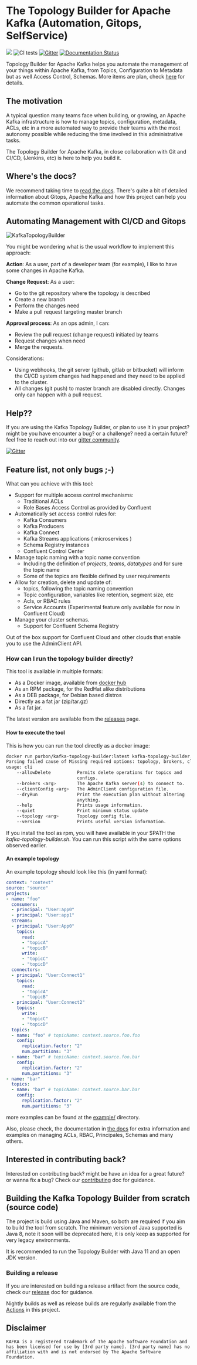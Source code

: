 # The Topology Builder for Apache Kafka (Automation, Gitops, SelfService)

<a href="https://codeclimate.com/github/kafka-ops/kafka-topology-builder/maintainability"><img src="https://api.codeclimate.com/v1/badges/ef4bcda7d1b5fd0a4f1e/maintainability" /></a> ![CI tests](https://github.com/kafka-ops/kafka-topology-builder/workflows/CI%20tests/badge.svg?branch=master) [![Gitter](https://badges.gitter.im/kafka-topology-builder/community.svg)](https://gitter.im/kafka-topology-builder/community?utm_source=badge&utm_medium=badge&utm_campaign=pr-badge) [![Documentation Status](https://readthedocs.org/projects/kafka-topology-builder/badge/?version=latest)](https://kafka-topology-builder.readthedocs.io/?badge=latest)

Topology Builder for Apache Kafka helps you automate the management of your things within Apache Kafka, from Topics, Configuration to Metadata but as well
Access Control, Schemas. 
More items are plan, check [here](https://github.com/kafka-ops/kafka-topology-builder/issues) for details. 

## The motivation 

A typical question many teams face when building, or growing, an Apache Kafka infrastructure is how to manage
topics, configuration, metadata, ACLs, etc in a more automated way to provide their teams with the most autonomy 
possible while reducing the time involved in this administrative tasks. 

The Topology Builder for Apache Kafka, in close collaboration with Git and CI/CD, (Jenkins, etc) is here to help you build it.
 
## Where's the docs?

We recommend taking time to [read the docs](https://kafka-topology-builder.readthedocs.io/).
There's quite a bit of detailed information about Gitops, Apache Kafka and how this project can help you automate 
the common operational tasks.

## Automating Management with CI/CD and Gitops

![KafkaTopologyBuilder](imgs/kafka-topology-builder.png)

You might be wondering what is the usual workflow to implement this approach:

**Action**: As a user, part of a developer team (for example), I like to have some changes in Apache Kafka.

**Change Request**: As a user:

- Go to the git repository where the topology is described
- Create a new branch
- Perform the changes need
- Make a pull request targeting master branch

**Approval process**: As an ops admin, I can:

- Review the pull request (change request) initiated by teams
- Request changes when need
- Merge the requests.

Considerations:

* Using webhooks, the git server (github, gitlab or bitbucket) will inform the CI/CD system changes had happened and they need to be applied to the cluster.
* All changes (git push) to master branch are disabled directly. 
Changes only can happen with a pull request.

## Help??

If you are using the Kafka Topology Builder, or plan to use it in your project? might be you have encounter a bug? or a challenge?
need a certain future? feel free to reach out into our [gitter community](https://gitter.im/kafka-topology-builder/community).

[![Gitter](https://badges.gitter.im/kafka-topology-builder/community.svg)](https://gitter.im/kafka-topology-builder/community?utm_source=badge&utm_medium=badge&utm_campaign=pr-badge)

## Feature list, not only bugs ;-)

What can you achieve with this tool:

* Support for multiple access control mechanisms:
    * Traditional ACLs
    * Role Bases Access Control as provided by Confluent
* Automatically set access control rules for:
    * Kafka Consumers
    * Kafka Producers
    * Kafka Connect 
    * Kafka Streams applications ( microservices )
    * Schema Registry instances
    * Confluent Control Center
* Manage topic naming with a topic name convention
    * Including the definition of *projects*, *teams*, *datatypes* and for sure the topic name
    * Some of the topics are flexible defined by user requirements
* Allow for creation, delete and update of:
    * topics, following the topic naming convention
    * Topic configuration, variables like retention, segment size, etc
    * Acls, or RBAC rules
    * Service Accounts (Experimental feature only available for now in Confluent Cloud)
* Manage your cluster schemas.
    - Support for Confluent Schema Registry

Out of the box support for Confluent Cloud and other clouds that enable you to use the AdminClient API. 

### How can I run the topology builder directly?

This tool is available in multiple formats:

- As a Docker image, available from [docker hub](https://hub.docker.com/r/purbon/kafka-topology-builder) 
- As an RPM package, for the RedHat alike distributions
- As a DEB package, for Debian based distros
- Directly as a fat jar (zip/tar.gz)
- As a fat jar.

The latest version are available from the [releases](https://github.com/kafka-ops/kafka-topology-builder/releases) page.

#### How to execute the tool

This is how you can run the tool directly as a docker image:

```bash 
docker run purbon/kafka-topology-builder:latest kafka-topology-builder.sh  --help
Parsing failed cause of Missing required options: topology, brokers, clientConfig
usage: cli
    --allowDelete          Permits delete operations for topics and
                           configs.
    --brokers <arg>        The Apache Kafka server(s) to connect to.
    --clientConfig <arg>   The AdminClient configuration file.
    --dryRun               Print the execution plan without altering
                           anything.
    --help                 Prints usage information.
    --quiet                Print minimum status update
    --topology <arg>       Topology config file.
    --version              Prints useful version information.
```

If you install the tool as rpm, you will have available in your $PATH the _kafka-topology-builder.sh_.
You can run this script with the same options observed earlier.  

#### An example topology

An example topology should look like this (in yaml format):

```yaml
context: "context"
source: "source"
projects:
- name: "foo"
  consumers:
  - principal: "User:app0"
  - principal: "User:app1"
  streams:
  - principal: "User:App0"
    topics:
      read:
      - "topicA"
      - "topicB"
      write:
      - "topicC"
      - "topicD"
  connectors:
  - principal: "User:Connect1"
    topics:
      read:
      - "topicA"
      - "topicB"
  - principal: "User:Connect2"
    topics:
      write:
      - "topicC"
      - "topicD"
  topics:
  - name: "foo" # topicName: context.source.foo.foo
    config:
      replication.factor: "2"
      num.partitions: "3"
  - name: "bar" # topicName: context.source.foo.bar
    config:
      replication.factor: "2"
      num.partitions: "3"
- name: "bar"
  topics:
  - name: "bar" # topicName: context.source.bar.bar
    config:
      replication.factor: "2"
      num.partitions: "3"
```

more examples can be found at the [example/](example/) directory. 

Also, please check, the documentation in [the docs](https://kafka-topology-builder.readthedocs.io/) for extra information and
examples on managing ACLs, RBAC, Principales, Schemas and many others.

## Interested in contributing back?

Interested on contributing back? might be have an idea for a great future? or wanna fix a bug? Check our [contributing](CONTRIBUTING.md) doc for guidance.

## Building the Kafka Topology Builder from scratch (source code)

The project is build using Java and Maven, so both are required if you aim to build the tool from scratch.
The minimum version of Java supported is Java 8, note it soon will be deprecated here, it is only keep as supported for very legacy environments.

It is recommended to run the Topology Builder with Java 11 and an open JDK version.

### Building a release

If you are interested on building a release artifact from the source code, check our [release](RELEASE.md) doc for guidance.

Nightly builds as well as release builds are regularly available from the [Actions](https://github.com/kafka-ops/kafka-topology-builder/actions)
in this project.

## Disclaimer

```
KAFKA is a registered trademark of The Apache Software Foundation and
has been licensed for use by [3rd party name]. [3rd party name] has no
affiliation with and is not endorsed by The Apache Software Foundation.
```
